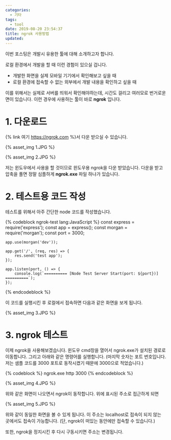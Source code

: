 ```yaml
---
categories:
  - 기타
tags:
  - tool
date: 2019-08-20 23:54:37
title: ngrok 사용방법
updated:
---
```



이번 포스팅은 개발시 유용한 툴에 대해 소개하고자 합니다.

로컬 환경에서 개발을 할 때 이런 경험이 있으실 겁니다.

- 개발한 화면을 실제 모바일 기기에서 확인해보고 싶을 때
- 로컬 환경에 접속할 수 없는 외부에서 개발 내용을 확인하고 싶을 때

이를 위해서는 실제로 서버를 띄워서 확인해야하는데, 시간도 걸리고 여러모로 번거로운 면이 있습니다.
이런 경우에 사용하는 툴이 바로 **ngrok** 입니다.

# 1. 다운로드

{% link 여기 https://ngrok.com %}서 다운 받으실 수 있습니다.

{% asset_img 1.JPG %}

{% asset_img 2.JPG %}

저는 윈도우에서 사용을 할 것이므로 윈도우용 ngrok을 다운 받았습니다.
다운을 받고 압축을 풀면 정말 심플하게 **ngrok.exe** 파일 하나가 있습니다.

# 2. 테스트용 코드 작성

테스트를 위해서 아주 간단한 node 코드를 작성했습니다.

{% codeblock ngrok-test lang:JavaScript  %}
	const express = require('express');
	const app = express();
	const morgan = require('morgan');
	const port = 3000;

	app.use(morgan('dev'));

	app.get('/', (req, res) => {
		res.send('test app');
	});

	app.listen(port, () => {
		console.log(`========== [Node Test Server Start(port: ${port})] ==========`);
	});
{% endcodeblock %}

이 코드를 실행시킨 후 로컬에서 접속하면 다음과 같은 화면을 보게 됩니다.

{% asset_img 3.JPG %}

# 3. ngrok 테스트

이제 ngrok을 사용해보겠습니다. 
윈도우 cmd창을 열어서 ngrok.exe가 설치된 경로로 이동합니다.
그리고 아래와 같은 명령어를 실행합니다.
(마지막 숫자는 포트 번호입니다. 저는 샘플 코드를 3000 포트로 동작시켰기 때문에 3000으로 적었습니다.)

{% codeblock %}
	ngrok.exe http 3000
{% endcodeblock %}

{% asset_img 4.JPG %}

위와 같은 화면이 나오면서 ngrok이 동작합니다. 위에 표시된 주소로 접근하게 되면

{% asset_img 5.JPG %}

위와 같이 동일한 화면을 볼 수 있게 됩니다.
이 주소는 localhost로 접속이 되지 않는 곳에서도 접속이 가능합니다.
(단, ngrok이 떠있는 동안에만 접속할 수 있습니다.)

또한, ngrok을 정지시킨 후 다시 구동시키면 주소는 변경됩니다.

